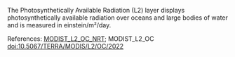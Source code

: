 The Photosynthetically Available Radiation (L2) layer displays photosynthetically available radiation over oceans and large bodies of water and is measured in einstein/m²/day.

References: [MODIST_L2_OC_NRT](https://oceancolor.gsfc.nasa.gov/data/10.5067/TERRA/MODIS/L2/OC/2022); MODIST_L2_OC [doi:10.5067/TERRA/MODIS/L2/OC/2022](https://dx.doi.org/10.5067/TERRA/MODIS/L2/OC/2022)